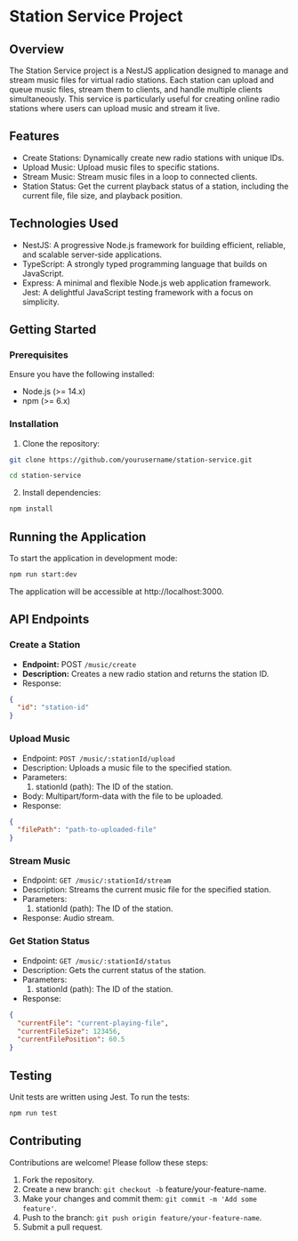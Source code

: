# Station Service Project
## Overview
The Station Service project is a NestJS application designed to manage and stream music files for virtual radio stations. Each station can upload and queue music files, stream them to clients, and handle multiple clients simultaneously. This service is particularly useful for creating online radio stations where users can upload music and stream it live.
## Features
* Create Stations: Dynamically create new radio stations with unique IDs.
* Upload Music: Upload music files to specific stations.
* Stream Music: Stream music files in a loop to connected clients.
* Station Status: Get the current playback status of a station, including the current file, file size, and playback position.
## Technologies Used
* NestJS: A progressive Node.js framework for building efficient, reliable, and scalable server-side applications.
* TypeScript: A strongly typed programming language that builds on JavaScript.
* Express: A minimal and flexible Node.js web application framework.
Jest: A delightful JavaScript testing framework with a focus on simplicity.
## Getting Started
### Prerequisites
Ensure you have the following installed:
- Node.js (>= 14.x)
- npm (>= 6.x)
### Installation
1. Clone the repository:
   
```bash
git clone https://github.com/yourusername/station-service.git

cd station-service
```
2. Install dependencies:
```bash
npm install
```
## Running the Application
To start the application in development mode:
```bash
npm run start:dev
````
The application will be accessible at http://localhost:3000.

## API Endpoints
### Create a Station
* <b>Endpoint:</b> POST `/music/create`
* <b>Description:</b> Creates a new radio station and returns the station ID.
* Response:
```json
{
  "id": "station-id"
}
```
### Upload Music
* Endpoint: `POST /music/:stationId/upload`
* Description: Uploads a music file to the specified station.
* Parameters:
  1. stationId (path): The ID of the station.
* Body: Multipart/form-data with the file to be uploaded.
* Response:
```json
{
  "filePath": "path-to-uploaded-file"
}
````
### Stream Music
* Endpoint: `GET /music/:stationId/stream`
* Description: Streams the current music file for the specified station.
* Parameters:
  1. stationId (path): The ID of the station.
* Response: Audio stream.
  
### Get Station Status
* Endpoint: `GET /music/:stationId/status`
* Description: Gets the current status of the station.
* Parameters:
   1. stationId (path): The ID of the station.
* Response:
```json
{
  "currentFile": "current-playing-file",
  "currentFileSize": 123456,
  "currentFilePosition": 60.5
}
```
## Testing
Unit tests are written using Jest. To run the tests:
```bash
npm run test
```
## Contributing
Contributions are welcome! Please follow these steps:
1. Fork the repository.
2. Create a new branch: `git checkout -b` feature/your-feature-name.
3. Make your changes and commit them: `git commit -m 'Add some feature'`.
4. Push to the branch: `git push origin feature/your-feature-name`.
5. Submit a pull request.






